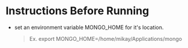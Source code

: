 # Instructions Before Running
- set an environment variable MONGO_HOME for it's location.
    > Ex. export MONGO_HOME=/home/mikay/Applications/mongo